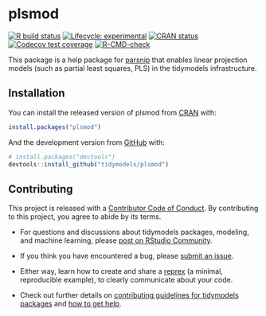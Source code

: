 
<!-- README.md is generated from README.Rmd. Please edit that file -->

# plsmod

<!-- badges: start -->

[![R build
status](https://github.com/tidymodels/plsmod/workflows/R-CMD-check/badge.svg)](https://github.com/tidymodels/plsmod/actions)
[![Lifecycle:
experimental](https://img.shields.io/badge/lifecycle-experimental-orange.svg)](https://www.tidyverse.org/lifecycle/#experimental)
[![CRAN
status](https://www.r-pkg.org/badges/version/plsmod)](https://CRAN.R-project.org/package=plsmod)
[![Codecov test
coverage](https://codecov.io/gh/tidymodels/plsmod/branch/master/graph/badge.svg)](https://codecov.io/gh/tidymodels/plsmod?branch=master)
[![R-CMD-check](https://github.com/tidymodels/plsmod/workflows/R-CMD-check/badge.svg)](https://github.com/tidymodels/plsmod/actions)
<!-- badges: end -->

This package is a help package for
[parsnip](https://tidymodels.github.io/parsnip/) that enables linear
projection models (such as partial least squares, PLS) in the tidymodels
infrastructure.

## Installation

You can install the released version of plsmod from
[CRAN](https://CRAN.R-project.org) with:

``` r
install.packages("plsmod")
```

And the development version from [GitHub](https://github.com/) with:

``` r
# install.packages("devtools")
devtools::install_github("tidymodels/plsmod")
```

## Contributing

This project is released with a [Contributor Code of
Conduct](https://contributor-covenant.org/version/2/0/CODE_OF_CONDUCT.html).
By contributing to this project, you agree to abide by its terms.

  - For questions and discussions about tidymodels packages, modeling,
    and machine learning, please [post on RStudio
    Community](https://rstd.io/tidymodels-community).

  - If you think you have encountered a bug, please [submit an
    issue](https://github.com/tidymodels/plsmod/issues).

  - Either way, learn how to create and share a
    [reprex](https://rstd.io/reprex) (a minimal, reproducible example),
    to clearly communicate about your code.

  - Check out further details on [contributing guidelines for tidymodels
    packages](https://www.tidymodels.org/contribute/) and [how to get
    help](https://www.tidymodels.org/help/).
